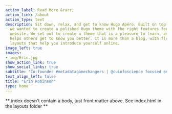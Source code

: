 ```yaml
---
action_label: Read More &rarr;
action_link: /about
action_type: text
description: Sit down, relax, and get to know Hugo Apéro. Built on top of Blogophonic,
  we wanted to create a polished Hugo theme with the right features for a true personal
  website. We set out to create a theme that is a pleasure to learn, and one that
  helps others get to know you better. It is more than a blog, with flexible custom
  layouts that help you introduce yourself online.
image_left: true
images:
- img/Erin.jpg
show_action_link: true
show_social_links: true
subtitle: "Co-founder #metadatagamechangers | @cuinfoscience focused on #openscience infrastructure"
text_align_left: false
title: "Erin Robinson"
type: home
---
```


** index doesn't contain a body, just front matter above.
See index.html in the layouts folder **
